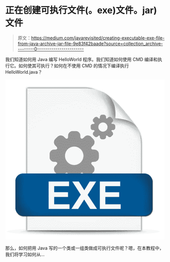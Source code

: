 # 正在创建可执行文件(。exe)文件。jar)文件

> 原文：<https://medium.com/javarevisited/creating-executable-exe-file-from-java-archive-jar-file-9e83f42baade?source=collection_archive---------0----------------------->

我们知道如何用 Java 编写 HelloWorld 程序。我们知道如何使用 CMD 编译和执行它。如何使其可执行？如何在不使用 CMD 的情况下编译执行 HelloWorld.java？

![](img/a73fc373f790f2808bfd431c3edf9509.png)

那么，如何把用 Java 写的一个类或一组类做成可执行文件呢？嗯，在本教程中，我们将学习如何从…